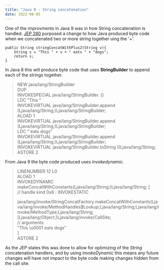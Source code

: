 ```yaml
---
title: "Java 9 - String concatenation"
date: 2022-08-05
---
```

One of the improvments in Java 9 was in how String concatenation is handled.  [JEP 280](https://openjdk.org/jeps/280) purposed a change to how Java produced byte code when we concatenated two or more string together uing the '+'.


    public String stringConcatWithPlus2(String v){
        String s = "This " + v + " eats " + "dogs";
        return s;
    }

In Java 8 this will produce byte code that uses **StringBuilder** to append each of the strings together.
  
> NEW java/lang/StringBuilder     
> DUP  
> INVOKESPECIAL java/lang/StringBuilder.<init> ()  
> LDC "This "  
> INVOKEVIRTUAL java/lang/StringBuilder.append (Ljava/lang/String;)Ljava/lang/StringBuilder;  
> ALOAD 1  
> INVOKEVIRTUAL java/lang/StringBuilder.append (Ljava/lang/String;)Ljava/lang/StringBuilder;  
> LDC " eats dogs"  
> INVOKEVIRTUAL java/lang/StringBuilder.append (Ljava/lang/String;)Ljava/lang/StringBuilder;  
> INVOKEVIRTUAL java/lang/StringBuilder.toString ()Ljava/lang/String;  
> ASTORE 2  

  From Java 9 the byte code produced uses *invokedynamic*.
  
> LINENUMBER 12 L0  
> ALOAD 1  
> INVOKEDYNAMIC makeConcatWithConstants(Ljava/lang/String;)Ljava/lang/String; [  
> // handle kind 0x6 : INVOKESTATIC  
>  
> java/lang/invoke/StringConcatFactory.makeConcatWithConstants(Ljava/lang/invoke/MethodHandles$Lookup;Ljava/lang/String;Ljava/lang/invoke/MethodType;Ljava/lang/String;[Ljava/lang/Object;)Ljava/lang/invoke/CallSite;  
> // arguments:  
> "This \u0001 eats dogs"  
> ]  
> ASTORE 2  
  
As the JEP states this was done to allow for optimizing of the *String* concatenation handlers, and by using *invokeDynamic* this means any future changes will have not impact to the byte code making changes hidden from the call site.

